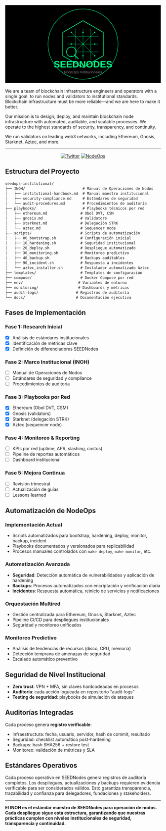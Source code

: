 <div align="center">
  <img src="assets/seednodes-hero.svg" alt="SEEDNodes - Institutional NodeOps" width="600"/>
</div>

We are a team of blockchain infrastructure engineers and operators with a single goal: to run nodes and validators to institutional standards. Blockchain infrastructure must be more reliable—and we are here to make it better.

Our mission is to design, deploy, and maintain blockchain node infrastructure with automated, auditable, and scalable processes. We operate to the highest standards of security, transparency, and continuity.

We run validators on leading web3 networks, including Ethereum, Gnosis, Starknet, Aztec, and more.

---

<div align="center">

[![Twitter](https://img.shields.io/badge/Twitter-@SeedsPuntoEth-1DA1F2?style=for-the-badge&logo=twitter&logoColor=white)](https://x.com/SeedsPuntoEth)
[![NodeOps](https://img.shields.io/badge/NodeOps-Institutional-00ff88?style=for-the-badge&logo=server&logoColor=black)](https://github.com/NoaSEED/seedops-institutional)

</div>

## Estructura del Proyecto

```
seedops-institutional/
├── INOH/                          # Manual de Operaciones de Nodos
│   ├── institutional-handbook.md  # Manual maestro institucional
│   ├── security-compliance.md     # Estándares de seguridad
│   └── audit-procedures.md        # Procedimientos de auditoría
├── playbooks/                     # Playbooks técnicos por red
│   ├── ethereum.md               # Obol DVT, CSM
│   ├── gnosis.md                 # Validators
│   ├── starknet.md               # Delegación STRK
│   └── aztec.md                  # Sequencer node
├── scripts/                      # Scripts de automatización
│   ├── 00_bootstrap.sh           # Configuración inicial
│   ├── 10_hardening.sh           # Seguridad institucional
│   ├── 20_deploy.sh              # Despliegue automatizado
│   ├── 30_monitoring.sh          # Monitoreo predictivo
│   ├── 40_backup.sh              # Backups auditables
│   ├── 90_incident.sh            # Respuesta a incidentes
│   └── aztec_installer.sh        # Instalador automatizado Aztec
├── templates/                    # Templates de configuración
├── compose/                      # Docker Compose por red
├── env/                         # Variables de entorno
├── monitoring/                  # Dashboards y métricas
├── audit-logs/                 # Registros de auditoría
└── docs/                       # Documentación ejecutiva
```

## Fases de Implementación

### Fase 1: Research Inicial
- [x] Análisis de estándares institucionales
- [x] Identificación de métricas clave
- [x] Definición de diferenciadores SEEDNodes

### Fase 2: Marco Institucional (INOH)
- [ ] Manual de Operaciones de Nodos
- [ ] Estándares de seguridad y compliance
- [ ] Procedimientos de auditoría

### Fase 3: Playbooks por Red
- [x] Ethereum (Obol DVT, CSM)
- [x] Gnosis (validators)
- [x] Starknet (delegación STRK)
- [x] Aztec (sequencer node)

### Fase 4: Monitoreo & Reporting
- [ ] KPIs por red (uptime, APR, slashing, costos)
- [ ] Pipeline de reportes automáticos
- [ ] Dashboard institucional

### Fase 5: Mejora Continua
- [ ] Revisión trimestral
- [ ] Actualización de guías
- [ ] Lessons learned

## Automatización de NodeOps

### Implementación Actual
- Scripts automatizados para bootstrap, hardening, deploy, monitor, backup, incident
- Playbooks documentados y versionados para replicabilidad
- Procesos manuales controlados con `make deploy`, `make monitor`, etc.

### Automatización Avanzada
- **Seguridad**: Detección automática de vulnerabilidades y aplicación de hardening
- **Backups**: Procesos automatizados con encriptación y verificación diaria
- **Incidentes**: Respuesta automática, reinicio de servicios y notificaciones

### Orquestación Multired
- Gestión centralizada para Ethereum, Gnosis, Starknet, Aztec
- Pipeline CI/CD para despliegues institucionales
- Seguridad y monitoreo unificados

### Monitoreo Predictivo
- Análisis de tendencias de recursos (disco, CPU, memoria)
- Detección temprana de amenazas de seguridad
- Escalado automático preventivo

## Seguridad de Nivel Institucional

- **Zero trust**: VPN + MFA, sin claves hardcodeadas en procesos
- **Auditoría**: cada acción logueada en repositorio "audit-logs"
- **Testing de seguridad**: playbooks de simulación de ataques

## Auditorías Integradas

Cada proceso genera **registro verificable**:
- Infraestructura: fecha, usuario, servidor, hash de commit, resultado
- Seguridad: checklist automático post-hardening
- Backups: hash SHA256 + restore test
- Monitoreo: validación de métricas y SLA

## Estándares Operativos

Cada proceso operativo en SEEDNodes genera registros de auditoría completos. Los despliegues, actualizaciones y backups requieren evidencia verificable para ser considerados válidos. Esto garantiza transparencia, trazabilidad y confianza para delegadores, fundaciones y stakeholders.

---

**El INOH es el estándar maestro de SEEDNodes para operación de nodos. Cada despliegue sigue esta estructura, garantizando que nuestras prácticas cumplen con niveles institucionales de seguridad, transparencia y continuidad.**

